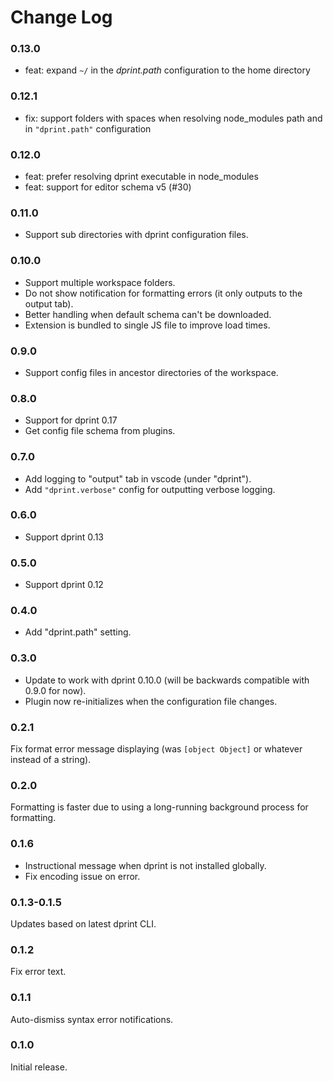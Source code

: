 # Change Log

### 0.13.0

- feat: expand `~/` in the _dprint.path_ configuration to the home directory

### 0.12.1

- fix: support folders with spaces when resolving node_modules path and in `"dprint.path"` configuration

### 0.12.0

- feat: prefer resolving dprint executable in node_modules
- feat: support for editor schema v5 (#30)

### 0.11.0

- Support sub directories with dprint configuration files.

### 0.10.0

- Support multiple workspace folders.
- Do not show notification for formatting errors (it only outputs to the output tab).
- Better handling when default schema can't be downloaded.
- Extension is bundled to single JS file to improve load times.

### 0.9.0

- Support config files in ancestor directories of the workspace.

### 0.8.0

- Support for dprint 0.17
- Get config file schema from plugins.

### 0.7.0

- Add logging to "output" tab in vscode (under "dprint").
- Add `"dprint.verbose"` config for outputting verbose logging.

### 0.6.0

- Support dprint 0.13

### 0.5.0

- Support dprint 0.12

### 0.4.0

- Add "dprint.path" setting.

### 0.3.0

- Update to work with dprint 0.10.0 (will be backwards compatible with 0.9.0 for now).
- Plugin now re-initializes when the configuration file changes.

### 0.2.1

Fix format error message displaying (was `[object Object]` or whatever instead of a string).

### 0.2.0

Formatting is faster due to using a long-running background process for formatting.

### 0.1.6

- Instructional message when dprint is not installed globally.
- Fix encoding issue on error.

### 0.1.3-0.1.5

Updates based on latest dprint CLI.

### 0.1.2

Fix error text.

### 0.1.1

Auto-dismiss syntax error notifications.

### 0.1.0

Initial release.
